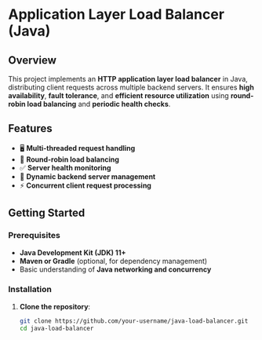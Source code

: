 # Application Layer Load Balancer (Java)

## Overview

This project implements an **HTTP application layer load balancer** in Java, distributing client requests across multiple backend servers. It ensures **high availability**, **fault tolerance**, and **efficient resource utilization** using **round-robin load balancing** and **periodic health checks**.

## Features

- 🖥 **Multi-threaded request handling**
- 🔄 **Round-robin load balancing**
- ✅ **Server health monitoring**
- 🔧 **Dynamic backend server management**
- ⚡ **Concurrent client request processing**

## Getting Started

### Prerequisites

- **Java Development Kit (JDK) 11+**
- **Maven or Gradle** (optional, for dependency management)
- Basic understanding of **Java networking and concurrency**

### Installation

1. **Clone the repository**:
   ```sh
   git clone https://github.com/your-username/java-load-balancer.git
   cd java-load-balancer
